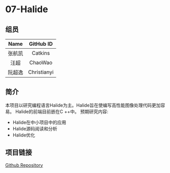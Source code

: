 # 07-Halide

## 组员

|Name|GitHub ID|
|:-:|:-:|
|张航凯|Catkins|
|汪超|ChaoWao|
|阮超逸|Christianyi|

## 简介

本项目以研究编程语言Halide为主。Halide旨在使编写高性能图像处理代码更加容易。 Halide的前端目前嵌在C ++中。
预期研究内容:

- Halide在中小项目中的应用
- Halide源码阅读和分析
- Halide优化

## 项目链接

[Github Repository](https://github.com/Caktins/compiler-teamwork.git)
